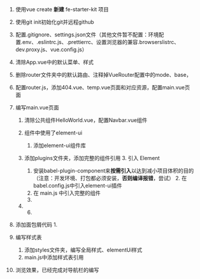1. 使用vue create **新建** fe-starter-kit 项目
2. 使用git init初始化git并远程github
3. 配置.gitignore、settings.json文件（其他文件暂不配置：环境配置.env、.eslintrc.js、.prettierrc、设置浏览器的兼容.browserslistrc、dev.proxy.js、vue.config.js）
4. 清除App.vue中的默认菜单、样式
5. 删除router文件夹中的默认路由、注释掉VueRouter配置中的mode、base，
6. 配置router.js，添加404.vue、temp.vue页面和对应资源，配置main.vue页面
7. 编写main.vue页面

   1. 清除公共组件HelloWorld.vue，配置Navbar.vue组件

   2. 组件中使用了element-ui

      1. 添加element-ui组件库
   2. 添加plugins文件夹，添加完整的组件引用
      3. 引入 Element
      1. 安装babel-plugin-component来**按需引入**以达到减小项目体积的目的（注意：开发环境、打包都必须安装，**否则编译报错**，尝试）
         2. 在babel.config.js中引入element-ui插件
      3. 在 main.js 中引入完整的组件
      4. 
   5. 
      6. 
8. 添加面包屑代码
   1. 
9. 编写样式表

   1. 添加styles文件夹，编写全局样式、elementUi样式
   2. main.js中添加样式表引用
10. 浏览效果，已经完成对导航栏的编写

